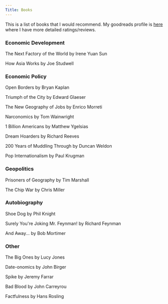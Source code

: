 ```yaml
---
Title: Books
---
```


This is a list of books that I would recommend. My goodreads profile is [here](https://www.goodreads.com/user/show/146508944-jack-d) where I have more detailed ratings/reviews. 

### Economic Development

The Next Factory of the World by Irene Yuan Sun

How Asia Works by Joe Studwell 

### Economic Policy

Open Borders by Bryan Kaplan

Triumph of the City by Edward Glaeser

The New Geography of Jobs by Enrico Morreti

Narconomics by Tom Wainwright

1 Billion Americans by Matthew Ygelsias

Dream Hoarders by Richard Reeves

200 Years of Muddling Through by Duncan Weldon

Pop Internationalism by Paul Krugman

### Geopolitics

Prisoners of Geography by Tim Marshall

The Chip War by Chris Miller

### Autobiography

Shoe Dog by Phil Knight

Surely You're Joking Mr. Feynman! by Richard Feynman

And Away... by Bob Mortimer

### Other

The Big Ones by Lucy Jones

Date-onomics by John Birger

Spike by Jeremy Farrar

Bad Blood by John Carreyrou

Factfulness by Hans Rosling 

